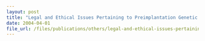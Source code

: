 ```yaml
---
layout: post
title: "Legal and Ethical Issues Pertaining to Preimplantation Genetic Diagnosis"
date: 2004-04-01
file_url: /files/publications/others/legal-and-ethical-issues-pertaining-to-preimplantation-genetic-diagnosis.pdf
---
```

